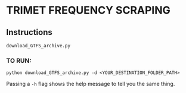 # TRIMET FREQUENCY SCRAPING
## Instructions

`download_GTFS_archive.py`

### TO RUN:
`python download_GTFS_archive.py -d <YOUR_DESTINATION_FOLDER_PATH>`

Passing a `-h` flag shows the help message to tell you the same thing.
